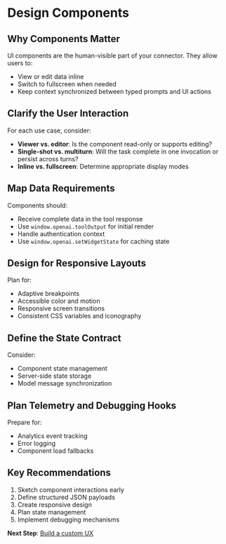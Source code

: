 # Design Components

## Why Components Matter

UI components are the human-visible part of your connector. They allow users to:
- View or edit data inline
- Switch to fullscreen when needed
- Keep context synchronized between typed prompts and UI actions

## Clarify the User Interaction

For each use case, consider:
- **Viewer vs. editor**: Is the component read-only or supports editing?
- **Single-shot vs. multiturn**: Will the task complete in one invocation or persist across turns?
- **Inline vs. fullscreen**: Determine appropriate display modes

## Map Data Requirements

Components should:
- Receive complete data in the tool response
- Use `window.openai.toolOutput` for initial render
- Handle authentication context
- Use `window.openai.setWidgetState` for caching state

## Design for Responsive Layouts

Plan for:
- Adaptive breakpoints
- Accessible color and motion
- Responsive screen transitions
- Consistent CSS variables and iconography

## Define the State Contract

Consider:
- Component state management
- Server-side state storage
- Model message synchronization

## Plan Telemetry and Debugging Hooks

Prepare for:
- Analytics event tracking
- Error logging
- Component load fallbacks

## Key Recommendations

1. Sketch component interactions early
2. Define structured JSON payloads
3. Create responsive design
4. Plan state management
5. Implement debugging mechanisms

**Next Step**: [Build a custom UX](/apps-sdk/build/custom-ux)
